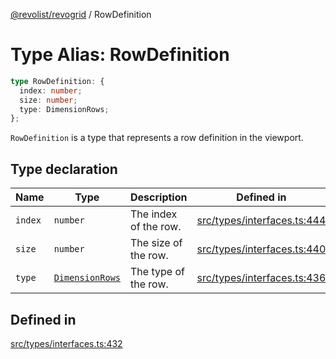 [@revolist/revogrid](README.md) / RowDefinition

# Type Alias: RowDefinition

```ts
type RowDefinition: {
  index: number;
  size: number;
  type: DimensionRows;
};
```

`RowDefinition` is a type that represents a row definition in the
viewport.

## Type declaration

| Name | Type | Description | Defined in |
| ------ | ------ | ------ | ------ |
| `index` | `number` | The index of the row. | [src/types/interfaces.ts:444](https://github.com/revolist/revogrid/blob/7eb028636fe9635cf32f3cf0775076c9e2dde053/src/types/interfaces.ts#L444) |
| `size` | `number` | The size of the row. | [src/types/interfaces.ts:440](https://github.com/revolist/revogrid/blob/7eb028636fe9635cf32f3cf0775076c9e2dde053/src/types/interfaces.ts#L440) |
| `type` | [`DimensionRows`](TypeAlias.DimensionRows.md) | The type of the row. | [src/types/interfaces.ts:436](https://github.com/revolist/revogrid/blob/7eb028636fe9635cf32f3cf0775076c9e2dde053/src/types/interfaces.ts#L436) |

## Defined in

[src/types/interfaces.ts:432](https://github.com/revolist/revogrid/blob/7eb028636fe9635cf32f3cf0775076c9e2dde053/src/types/interfaces.ts#L432)
